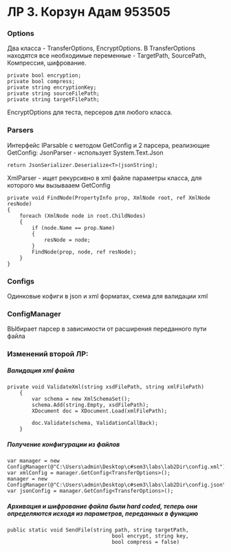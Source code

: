 # ЛР 3. Корзун Адам 953505

### Options  
Два класса - TransferOptions, EncryptOptions. В TransferOptions находятся все необходимые переменные - TargetPath, SourcePath, Компрессия, шифрование.
```
private bool encryption;
private bool compress;
private string encryptionKey;
private string sourceFilePath;
private string targetFilePath;
```
EncryptOptions для теста, персеров для любого класса.
### Parsers
Интерфейс IParsable c методом GetConfig и 2 парсера, реализющие GetConfig:
JsonParser - использует System.Text.Json
```
return JsonSerializer.Deserialize<T>(jsonString);
```
XmlParser - ищет рекурсивно в xml файле параметры класса, для которого мы вызывааем GetConfig
```
private void FindNode(PropertyInfo prop, XmlNode root, ref XmlNode resNode)
{
    foreach (XmlNode node in root.ChildNodes)
    {
        if (node.Name == prop.Name)
        {
            resNode = node;
        }
        FindNode(prop, node, ref resNode);
    }
}
```
### Configs
Одинковые кофиги в json и xml форматах, схема для валидации xml
### ConfigManager
ВЫбирает парсер в зависимости от расширения переданного пути файла
### Изменений второй ЛР:
##### Валидация xml файла
```
private void ValidateXml(string xsdFilePath, string xmlFilePath)
    {
        var schema = new XmlSchemaSet();
        schema.Add(string.Empty, xsdFilePath);
        XDocument doc = XDocument.Load(xmlFilePath);

        doc.Validate(schema, ValidationCallBack);
    }
```
##### Получение конфигурации из файлов
```
var manager = new ConfigManager(@"C:\Users\admin\Desktop\c#sem3\labs\lab2Dir\config.xml");
var xmlConfig = manager.GetConfig<TransferOptions>();
manager = new ConfigManager(@"C:\Users\admin\Desktop\c#sem3\labs\lab2Dir\config.json");
var jsonConfig = manager.GetConfig<TransferOptions>();
```
##### Архивация и шифрование файла были hard coded, теперь они определяются исходя из параметров, переданных в функцию 
```
public static void SendFile(string path, string targetPath,
                                  bool encrypt, string key,
                                  bool compress = false)
```
